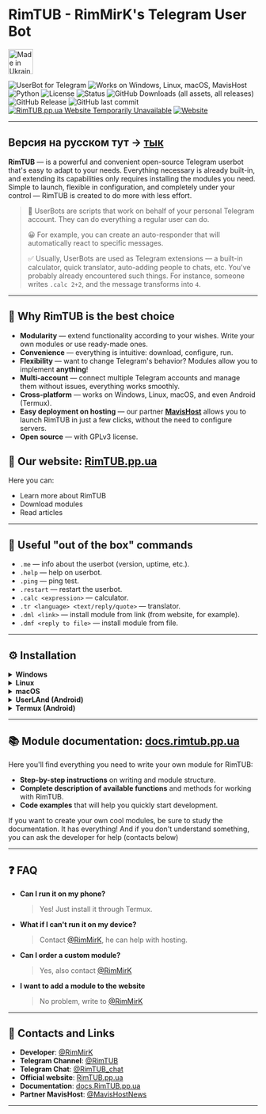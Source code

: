 # RimTUB - RimMirK's Telegram User Bot

<a href="https://www.youtube.com/watch?v=nybtOIxlku8"><img alt="Made in Ukraine" src="https://img.shields.io/badge/Ukraine-blue?style=for-the-badge&label=Made%20in&labelColor=yellow&link=https%3A%2F%2Fwww.youtube.com%2Fwatch%3Fv%3DnybtOIxlku8" height="50px" algin="center"></a>


![UserBot for Telegram](https://img.shields.io/badge/UserBot%20for%20-Telegram-blue)
![Works on Windows, Linux, macOS, MavisHost](https://img.shields.io/badge/Works%20on%20-%20Windows%2C%20Linux%2C%20macOS%2C%20MavisHost-green)
![Python](https://img.shields.io/badge/python-3.11-blue)
![License](https://img.shields.io/badge/license-GPLv3-green)
![Status](https://img.shields.io/badge/status-Active-brightgreen)
![GitHub Downloads (all assets, all releases)](https://img.shields.io/github/downloads/RimTUB/RimTUB/total?color=magenta)
![GitHub Release](https://img.shields.io/github/v/release/RimTUB/RimTUB)
![GitHub last commit](https://img.shields.io/github/last-commit/RimTUB/RimTUB)
<a href="https://RimTUB.pp.ua">
![RimTUB.pp.ua Website Temporarily Unavailable](https://img.shields.io/badge/RimTUB.pp.ua%20-%20Temporarily%20Unavailable-yellow)</a>
<a href="https://docs.RimTUB.pp.ua">
![Website](https://img.shields.io/website?url=https%3A%2F%2Fdocs.RimTUB.pp.ua&up_message=works!&down_message=doesn't%20work%28&label=docs.RimTUB.pp.ua)
</a>



---

## Версия на русском тут -> [тык](README.ru.md)

**RimTUB** — is a powerful and convenient open-source Telegram userbot that's easy to adapt to your needs. Everything necessary is already built-in, and extending its capabilities only requires installing the modules you need. Simple to launch, flexible in configuration, and completely under your control — RimTUB is created to do more with less effort.

> 🤖 UserBots are scripts that work on behalf of your personal Telegram account. They can do everything a regular user can do.
>
> 😀 For example, you can create an auto-responder that will automatically react to specific messages.
>
> ✅ Usually, UserBots are used as Telegram extensions — a built-in calculator, quick translator, auto-adding people to chats, etc. You've probably already encountered such things. For instance, someone writes `.calc 2+2`, and the message transforms into `4`.

---

## 🌟 Why RimTUB is the best choice

- **Modularity** — extend functionality according to your wishes. Write your own modules or use ready-made ones.
- **Convenience** — everything is intuitive: download, configure, run.
- **Flexibility** — want to change Telegram's behavior? Modules allow you to implement **anything**!
- **Multi-account** — connect multiple Telegram accounts and manage them without issues, everything works smoothly.
- **Cross-platform** — works on Windows, Linux, macOS, and even Android (Termux).
- **Easy deployment on hosting** — our partner [**MavisHost**](https://t.me/MavisHostNews/28) allows you to launch RimTUB in just a few clicks, without the need to configure servers.
- **Open source** — with GPLv3 license.

## 🔗 Our website: [RimTUB.pp.ua](https://rimtub.pp.ua)

Here you can:
- Learn more about RimTUB
- Download modules
- Read articles

---

## 🧠 Useful "out of the box" commands

- `.me` — info about the userbot (version, uptime, etc.).
- `.help` — help on userbot.
- `.ping` — ping test.
- `.restart` — restart the userbot.
- `.calc <expression>` — calculator.
- `.tr <language> <text/reply/quote>` — translator.
- `.dml <link>` — install module from link (from website, for example).
- `.dmf <reply to file>` — install module from file.

---

## ⚙ Installation

<details>
<summary><strong>Windows</strong></summary>

<a id="Windows"></a>

### 🔹 Step 1. Download RimTUB
1. Go to: [GitHub Releases](https://github.com/RimTUB/RimTUB/releases)  
2. Click on the item with the `Latest` badge (this is the latest version).
3. Below, click on assets (file list)
4. In the file list, find an archive named like `RimTUB-XXX.zip` (XXX is the userbot version) — click on it to download.  
5. When it's downloaded — open the folder with the file, right-click on the archive and select **"Extract All"**.  
6. Enter a path, for example: `C:\RimTUB`, and click **"Extract"**.

---

### 🔹 Step 2. Create a Telegram bot
1. Open Telegram and find user [@BotFather](https://t.me/BotFather).  
2. Click **Start** or type `/start` if the bot is silent.  
3. Type `/newbot`, set a name and link for the bot (for example, `RimTUB_nickname_bot`).  
4. BotFather will send you a long **token** — **copy it** (it looks like `123456:ABC-DEF...`).  
5. Type `/setinline`, select your bot, and type any text, for example `asdfjwekjdsf`

---

### 🔹 Step 3. Configure RimTUB
1. Go to the `C:\RimTUB` folder that you just unpacked.  
2. Find the `config.yaml` file there.  
3. Open it with a double click. If nothing happens — right-click and select **"Open with → Notepad"**.  
4. Insert your data there. Example:
   ```yaml
   PHONES:
     - +12345678990 # Your phone number linked to Telegram
     - +380XXXXXXXX # You can add multiple accounts
   BOT_TOKEN: 123456:ABC-DEF...  # Token provided by BotFather
   ```
5. Save the file: **File → Save**.

---

### 🔹 Step 4. Install Python
1. Go to [python.org](https://www.python.org/).  
2. Hover over "Downloads" and select **Windows**.  
3. Click **"Download Python 3.11.9"**. 
4. When the installer downloads — **MAKE SURE to check "Add Python to PATH"**, then click **"Install Now"**.  
5. Wait for the installation to complete and close the window.

---

### 🔹 Step 5. Launch RimTUB
1. Press **Win + R** keys, a window will appear.  
2. Type `cmd` and press **Enter** — a black window will open (command prompt).  
3. Enter the following commands one by one (press **Enter** after each):

   ```sh
   cd C:\RimTUB
   python -m venv .venv
   .venv\Scripts\activate.bat
   pip install -r requirements.txt
   python main.py
   ```

   ⚠ If a window appears asking for permission to access the internet — click **"Allow"**.

---

### 🔹 Step 6. Confirm login
1. After launching, the bot will ask you to enter a code.  
2. Telegram will send you an SMS — enter this code in the console.  
3. If you have two-factor authentication enabled (password when logging into Telegram) — enter it as well.
You'll only need to do this once

---

🎉 Done! RimTUB is running! Hooray!


</details>

<details>
<summary><strong>Linux</strong></summary>

<a id="Linux"></a>

### 🔹 Step 1. Install necessary dependencies
1. Open terminal.
2. Enter the following command to update packages and install dependencies:
   ```sh
   sudo apt update
   sudo apt install git python3.11 python3.11-venv -y
   ```

---

### 🔹 Step 2. Clone the RimTUB repository
1. In terminal, enter the command:
   ```sh
   git clone https://github.com/RimTUB/RimTUB
   ```

---

### 🔹 Step 3. Create a Telegram bot
1. Open Telegram and find user [@BotFather](https://t.me/BotFather).  
2. Click **Start** or type `/start` if the bot is silent.  
3. Type `/newbot`, set a name and link for the bot (for example, `RimTUB_nickname_bot`).  
4. BotFather will send you a long **token** — **copy it** (it looks like `123456:ABC-DEF...`).  
5. Type `/setinline`, select your bot, and type any text, for example `asdfjwekjdsf`.

---

### 🔹 Step 4. Configure RimTUB
1. In terminal, navigate to the folder where you just cloned RimTUB:
   ```sh
   cd RimTUB
   ```
2. Open the configuration file `config.yaml` using a text editor, for example, `nano`:
   ```sh
   nano config.yaml
   ```
3. Insert your data there. Example:
   ```yaml
   PHONES:
     - +12345678990 # Your phone number linked to Telegram
     - +380XXXXXXXX # You can add multiple accounts
   
   BOT_TOKEN: 123456:ABC-DEF...  # Token provided by BotFather
   ```
4. To save the file in `nano`, press **Ctrl + S** to save. Then exit by pressing **Ctrl + X**.

---

### 🔹 Step 5. Create and activate a virtual environment
1. Enter the command to create a virtual environment:
   ```sh
   python3.11 -m venv .venv
   ```
2. Activate the virtual environment:
   ```sh
   source .venv/bin/activate
   ```

---

### 🔹 Step 6. Install dependencies and launch RimTUB
1. Install all necessary libraries:
   ```sh
   pip install -r requirements.txt
   ```
2. Launch RimTUB:
   ```sh
   python main.py
   ```

---

### 🔹 Step 7. Confirm login
1. After launching, the bot will ask you to enter a code.
2. Telegram will send you an SMS — enter this code in the console.
3. If you have two-factor authentication enabled (password when logging into Telegram) — enter it as well. You'll only need to do this once.

---

🎉 Done! RimTUB is working on your Linux! Hooray!

</details>

<details>
<summary><strong>macOS</strong></summary>

<a id="macOS"></a>

### 🔹 Step 1. Install necessary dependencies
1. Open **Terminal**.
2. Enter the command to install `Homebrew` (if it's not installed):
   ```sh
   /bin/bash -c "$(curl -fsSL https://raw.githubusercontent.com/Homebrew/install/HEAD/install.sh)"
   ```
   Follow the instructions in the terminal to complete the installation.
   
3. Install Python 3.11 and Git through Homebrew:
   ```sh
   brew install git python@3.11
   ```

---

### 🔹 Step 2. Clone the RimTUB repository
1. Enter the command to clone the repository:
   ```sh
   git clone https://github.com/RimTUB/RimTUB
   ```

---

### 🔹 Step 3. Create a Telegram bot
1. Open Telegram and find user [@BotFather](https://t.me/BotFather).  
2. Click **Start** or type `/start` if the bot is silent.  
3. Type `/newbot`, set a name and link for the bot (for example, `RimTUB_nickname_bot`).  
4. BotFather will send you a long **token** — **copy it** (it looks like `123456:ABC-DEF...`).  
5. Type `/setinline`, select your bot, and type any text, for example `asdfjwekjdsf`.

---

### 🔹 Step 4. Configure RimTUB
1. In terminal, navigate to the project folder:
   ```sh
   cd RimTUB
   ```
2. Open the configuration file `config.yaml` using a text editor, for example, `nano`:
   ```sh
   nano config.yaml
   ```
3. Insert your data. Example:
   ```yaml
   PHONES:
     - +12345678990 # Your phone number linked to Telegram
     - +380XXXXXXXX # You can add multiple accounts
   BOT_TOKEN: 123456:ABC-DEF...  # Token provided by BotFather
   ```
4. To save the file in `nano`, press **Ctrl + O**, then **Enter** to confirm. After that, exit by pressing **Ctrl + X**.

---

### 🔹 Step 5. Create and activate a virtual environment
1. Enter the command to create a virtual environment:
   ```sh
   python3.11 -m venv .venv
   ```
2. Activate the virtual environment:
   ```sh
   source .venv/bin/activate
   ```

---

### 🔹 Step 6. Install dependencies and launch RimTUB
1. Install all necessary libraries:
   ```sh
   pip install -r requirements.txt
   ```
2. Launch RimTUB:
   ```sh
   python main.py
   ```

---

### 🔹 Step 7. Confirm login
1. After launching, the bot will ask you to enter a code.
2. Telegram will send you an SMS — enter this code in the console.
3. If you have two-factor authentication enabled (password when logging into Telegram) — enter it as well. You'll only need to do this once.

---

🎉 Done! RimTUB is working on your Mac! Hooray!

</details>


<details>
<summary><strong>UserLAnd (Android)</strong></summary>

<a id="UserLAnd"></a>

### 🔹 Step 1. Install UserLAnd
1. Go to [Play Marker](https://play.google.com/store/apps/details?id=tech.ula) and download **UserLAnd**.
2. Install it on your device.

---

### 🔹 Step 2. Download Python and RimTUB
1. Open **UserLAnd**.
2. Chose **Debian Termial only**
3. In Terminal run following commands: (It will take up to 40 minutes)
```bash
sudo apt update && sudo apt upgrade -y

sudo apt install -y wget build-essential libssl-dev zlib1g-dev \
libncurses5-dev libncursesw5-dev libreadline-dev libsqlite3-dev \
libgdbm-dev libdb5.3-dev libbz2-dev libexpat1-dev liblzma-dev \
tk-dev uuid-dev libffi-dev

cd /tmp
wget https://www.python.org/ftp/python/3.11.9/Python-3.11.9.tgz
tar -xvf Python-3.11.9.tgz
cd Python-3.11.9

./configure --enable-optimizations
make -j$(nproc)
sudo make altinstall

sudo ln -sf /usr/local/bin/python3.11 /usr/bin/python
sudo ln -sf /usr/local/bin/python3.11 /usr/bin/python3
sudo ln -sf /usr/local/bin/python3.11 /usr/bin/py
sudo ln -sf /usr/local/bin/python3.11 /usr/bin/py3

py -m ensurepip

sudo ln -sf /usr/local/bin/pip3.11 /usr/bin/pip
sudo ln -sf /usr/local/bin/pip3.11 /usr/bin/pip3

cd ..
cd ..

sudo apt install -y git
sudo apt install -y nano

git clone https://github.com/RimTUB/RimTUB

cd RimTUB

py -m venv .venv

source .venv/bin/activate

sudo pip install -r requirements.txt

```

---

### 🔹 Step 3. Create a Telegram bot
1. Open Telegram and find user [@BotFather](https://t.me/BotFather).  
2. Click **Start** or type `/start` if the bot is silent.  
3. Type `/newbot`, set a name and link for the bot (for example, `RimTUB_nickname_bot`).  
4. BotFather will send you a long **token** — **copy it** (it looks like `123456:ABC-DEF...`).  
5. Type `/setinline`, select your bot, and type any text, for example `asdfjwekjdsf`.

---

### 🔹 Step 4. Configure RimTUB
1. Open the configuration file `config.yaml` using a text editor, for example, `nano`:
   ```sh
   nano config.yaml
   ```
2. Insert your data. Example:
   ```yaml
   PHONES:
     - +12345678990 # Your phone number linked to Telegram
     - +380XXXXXXXX # You can add multiple accounts
   BOT_TOKEN: 123456:ABC-DEF...  # Token provided by BotFather
   ```
3. To save the file in `nano`, press **Ctrl + S**. After that, exit by pressing **Ctrl + X**.

---

### 🔹 Step 5. Launch RimTUB
1. After all dependencies are installed, launch RimTUB:
   ```sh
   python main.py
   ```

---

### 🔹 Step 6. Confirm login
1. After launching, the bot will ask you to enter a code.
2. Telegram will send you an SMS — enter this code in the console.
3. If you have two-factor authentication enabled (password when logging into Telegram) — enter it as well. You'll only need to do this once.

---

🎉 Done! RimTUB is working on your phone! Hooray!

</details>


<details>
<summary><strong>Termux (Android)</strong></summary>

<a id="Termux"></a>

### 🔹 Step 1. Install Termux
1. Go to [F-Droid](https://f-droid.org/packages/com.termux/) and download **Termux**.
2. Install it on your device.

---

### 🔹 Step 2. Clone the RimTUB repository
1. Open **Termux**.
2. Clone the RimTUB repository:
   ```sh
   git clone https://github.com/RimTUB/RimTUB
   ```

---

### 🔹 Step 3. Create a Telegram bot
1. Open Telegram and find user [@BotFather](https://t.me/BotFather).  
2. Click **Start** or type `/start` if the bot is silent.  
3. Type `/newbot`, set a name and link for the bot (for example, `RimTUB_nickname_bot`).  
4. BotFather will send you a long **token** — **copy it** (it looks like `123456:ABC-DEF...`).  
5. Type `/setinline`, select your bot, and type any text, for example `asdfjwekjdsf`.

---

### 🔹 Step 4. Configure RimTUB
1. In **Termux**, navigate to the project folder:
   ```sh
   cd RimTUB
   ```
2. Open the configuration file `config.yaml` using a text editor, for example, `nano`:
   ```sh
   nano config.yaml
   ```
3. Insert your data. Example:
   ```yaml
   PHONES:
     - +12345678990 # Your phone number linked to Telegram
     - +380XXXXXXXX # You can add multiple accounts
   BOT_TOKEN: 123456:ABC-DEF...  # Token provided by BotFather
   ```
4. To save the file in `nano`, press **Ctrl + O**, then **Enter** to confirm. After that, exit by pressing **Ctrl + X**.

---

### 🔹 Step 5. Run Termux.sh to install dependencies
1. In **Termux**, enter the command to execute the `termux.sh` script, which will install all necessary dependencies:
   ```sh
   bash termux.sh
   ```
2. Wait for the dependencies installation to complete.

---

### 🔹 Step 6. Launch RimTUB
1. After all dependencies are installed, launch RimTUB:
   ```sh
   python main.py
   ```

---

### 🔹 Step 7. Confirm login
1. After launching, the bot will ask you to enter a code.
2. Telegram will send you an SMS — enter this code in the console.
3. If you have two-factor authentication enabled (password when logging into Telegram) — enter it as well. You'll only need to do this once.

---

🎉 Done! RimTUB is working on your phone! Hooray!

</details>

---

## 📚 Module documentation: **[docs.rimtub.pp.ua](https://docs.rimtub.pp.ua)**

Here you'll find everything you need to write your own module for RimTUB:

- **Step-by-step instructions** on writing and module structure.
- **Complete description of available functions** and methods for working with RimTUB.
- **Code examples** that will help you quickly start development.

If you want to create your own cool modules, be sure to study the documentation. It has everything! And if you don't understand something, you can ask the developer for help (contacts below)

---

## ❓ FAQ

- **Can I run it on my phone?**  
  > Yes! Just install it through Termux.

- **What if I can't run it on my device?**  
  > Contact [@RimMirK](https://t.me/RimMirK), he can help with hosting.

- **Can I order a custom module?**  
  > Yes, also contact [@RimMirK](https://t.me/RimMirK)

- **I want to add a module to the website**  
  > No problem, write to [@RimMirK](https://t.me/RimMirK)


---

## 💬 Contacts and Links

- **Developer**: [@RimMirK](https://t.me/RimMirK) 
- **Telegram Channel**: [@RimTUB](https://t.me/RimTUB)
- **Telegram Chat**: [@RimTUB_chat](https://t.me/RimTUB_chat)
- **Official website**: [RimTUB.pp.ua](https://rimtub.pp.ua/)
- **Documentation**: [docs.RimTUB.pp.ua](https://docs.rimtub.pp.ua/)
- **Partner MavisHost**: [@MavisHostNews](https://t.me/MavisHostNews/28)

---

